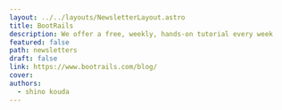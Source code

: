 ```yaml
---
layout: ../../layouts/NewsletterLayout.astro
title: BootRails
description: We offer a free, weekly, hands-on tutorial every week
featured: false
path: newsletters
draft: false
link: https://www.bootrails.com/blog/
cover: 
authors:
  - shino kouda
---
```

